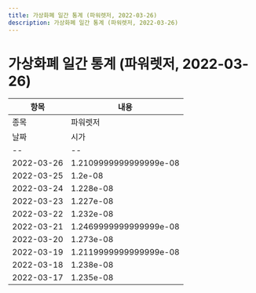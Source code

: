 ```yaml
---
title: 가상화폐 일간 통계 (파워렛저, 2022-03-26)
description: 가상화폐 일간 통계 (파워렛저, 2022-03-26)
---
```


가상화폐 일간 통계 (파워렛저, 2022-03-26)
===

|항목|내용|
|--|--|
|종목|파워렛저||마켓|BTC-POWR||종류|일 단위 캔들||기간|2022-03-17T09:00:00 - 2022-03-26T09:00:00|
|날짜|시가|저가|고가|종가|비고|
|--|--|--|--|--|--|
|2022-03-26|1.2109999999999999e-08|1.2109999999999999e-08|1.2109999999999999e-08|1.2109999999999999e-08|    |
|2022-03-25|1.2e-08|1.2e-08|1.2480000000000002e-08|1.218e-08|    |
|2022-03-24|1.228e-08|1.209e-08|1.228e-08|1.209e-08|    |
|2022-03-23|1.227e-08|1.207e-08|1.227e-08|1.2119999999999999e-08|    |
|2022-03-22|1.232e-08|1.2099999999999999e-08|1.241e-08|1.228e-08|    |
|2022-03-21|1.2469999999999999e-08|1.2469999999999999e-08|1.2469999999999999e-08|1.2469999999999999e-08|    |
|2022-03-20|1.273e-08|1.229e-08|1.274e-08|1.236e-08|    |
|2022-03-19|1.2119999999999999e-08|1.2119999999999999e-08|1.2589999999999999e-08|1.2160000000000001e-08|    |
|2022-03-18|1.238e-08|1.233e-08|1.262e-08|1.233e-08|    |
|2022-03-17|1.235e-08|1.231e-08|1.235e-08|1.233e-08|    |
